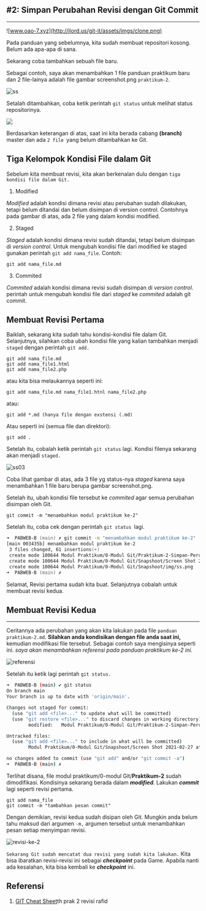 ## #2: Simpan Perubahan Revisi dengan Git Commit
---

![www.oao-7.xyz](http://jlord.us/git-it/assets/imgs/clone.png)

Pada panduan yang sebelumnya, kita sudah membuat repositori kosong. Belum ada apa-apa di sana.

Sekarang coba tambahkan sebuah file baru.

Sebagai contoh, saya akan menambahkan 1 file panduan praktikum baru dan 2 file-lainya adalah file gambar screenshot.png `praktikum-2`.

![ss](Snapshoot/img/ss.png)

Setalah ditambahkan, coba ketik perintah `git status` untuk melihat status repositorinya.

![](Snapshoot/Screen%20Shot%202021-02-27%20at%202.03.48%20PM.png)

Berdasarkan keterangan di atas, saat ini kita berada cabang **(branch)** master dan ada `2 file `yang belum ditambahkan ke Git.

## Tiga Kelompok Kondisi File dalam Git

Sebelum kita membuat revisi, kita akan berkenalan dulu dengan `tiga kondisi file dalam Git.`

1. Modified

*Modified* adalah kondisi dimana revisi atau perubahan sudah dilakukan, tetapi belum ditandai dan belum disimpan di version control. Contohnya pada gambar di atas, ada 2 file  yang dalam kondisi modified.

2. Staged

*Staged* adalah kondisi dimana revisi sudah ditandai, tetapi belum disimpan di *version control*. Untuk mengubah kondisi file dari modified ke staged gunakan perintah `git add nama_file`. Contoh:

```
git add nama_file.md
```
3. Commited

*Commited* adalah kondisi dimana revisi sudah disimpan di *version control*. perintah untuk mengubah kondisi file dari *staged* ke *commited* adalah git commit.

## Membuat Revisi Pertama

Baiklah, sekarang kita sudah tahu kondisi-kondisi file dalam Git. Selanjutnya, silahkan  coba ubah kondisi file yang kalian tambahkan menjadi `staged` dengan perintah `git add.`

```
git add nama_file.md
git add nama_file1.html
git add nama_file2.php
```
atau kita bisa melaukannya seperti ini:

```
git add nama_file.md nama_file1.htnl nama_file2.php
```
atau:

```
git add *.md (hanya file dengan exstensi (.md)
```

Atau seperti ini (semua file dan direktori):

```
git add .
```
Setelah itu, cobalah ketik perintah `git status` lagi. Kondisi filenya sekarang akan menjadi `staged.`

![ss03](Snapshoot/Screen%20Shot%202021-02-27%20at%203.07.17%20PM.png)

Coba lihat gambar di atas, ada 3 file yg status-nya *staged* karena saya menambahkan 1 file baru berupa gambar screenshot.png.

Setelah itu, ubah kondisi file tersebut ke *commited* agar semua perubahan disimpan oleh Git.

```
git commit -m "menambahkan modul praktikum ke-2"
```

Setelah itu, coba cek dengan perintah `git status `lagi.


```zsh
➜  PABWEB-B (main) ✗ git commit -m "menambahkan modul praktikum ke-2"
[main 003435b] menambahkan modul praktikum ke-2
 3 files changed, 61 insertions(+)
 create mode 100644 Modul Praktikum/0-Modul Git/Praktikum-2-Simpan-Perubahan-Revisi-dengan-Git-Commit.md
 create mode 100644 Modul Praktikum/0-Modul Git/Snapshoot/Screen Shot 2021-02-27 at 2.03.48 PM.png
 create mode 100644 Modul Praktikum/0-Modul Git/Snapshoot/img/ss.png
➜  PABWEB-B (main) ✗ 
```

Selamat, Revisi pertama sudah kita buat. Selanjutnya cobalah untuk membuat revisi kedua.

## Membuat Revisi Kedua
---

Ceritannya ada perubahan yang akan kita lakukan pada file `panduan praktikum-2.md`. **Silahkan anda kondisikan dengan file anda saat ini,** kemudian modifikasi file tersebut. Sebagai contoh saya mengisinya seperti ini. *saya akan menambahkan referensi pada panduan praktikum ke-2 ini.*

![referensi](Snapshoot/Screen%20Shot%202021-02-27%20at%204.46.37%20PM.png)

Setelah itu ketik lagi perintah `git status.`


```bash
➜  PABWEB-B (main) ✔ git status
On branch main
Your branch is up to date with 'origin/main'.

Changes not staged for commit:
  (use "git add <file>..." to update what will be committed)
  (use "git restore <file>..." to discard changes in working directory)
        modified:   Modul Praktikum/0-Modul Git/Praktikum-2-Simpan-Perubahan-Revisi-dengan-Git-Commit.md

Untracked files:
  (use "git add <file>..." to include in what will be committed)
        Modul Praktikum/0-Modul Git/Snapshoot/Screen Shot 2021-02-27 at 4.46.37 PM.png

no changes added to commit (use "git add" and/or "git commit -a")
➜  PABWEB-B (main) ✗ 

```
Terlihat disana, file modul praktikum/0-modul Git/**Praktikum-2** sudah dimodifikasi. Kondisinya sekarang berada dalam ***modified***. Lakukan ***commit*** lagi seperti revisi pertama.

```
git add nama_file
git commit -m "tambahkan pesan commit"
```
Dengan demikian, revisi kedua sudah disipan oleh Git. Mungkin anda belum tahu maksud dari argumen `-m,` argumen tersebut untuk menambahkan pesan setiap menyimpan revisi.

![revisi-ke-2](https://1.bp.blogspot.com/-_wKH9usn7FI/WLFdN6wLvcI/AAAAAAAAEKc/XQzBtD98naUfImdeuxZf8NDQ1gXKDqrZQCPcB/s1600/timeline-dua-revisi.png)

`Sekarang Git sudah mencatat dua revisi yang sudah kita lakukan.` Kita bisa ibaratkan revisi-revisi ini sebagai ***checkpoint*** pada Game. Apabila nanti ada kesalahan, kita bisa kembali ke ***checkpoint*** ini.




## Referensi

1. [GIT Cheat Sheet](https://www.javatpoint.com/git-cheat-sheet)th
prak 2 revisi
rafid
